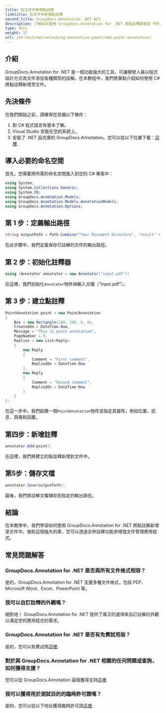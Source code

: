 ```yaml
---
title: 在文件中新增點註釋
linktitle: 在文件中新增點註釋
second_title: GroupDocs.Annotation .NET API
description: 了解如何使用 GroupDocs.Annotation for .NET 將點註釋新增至 PDF。無縫整合的逐步指南。
type: docs
weight: 17
url: /zh-hant/net/unlocking-annotation-power/add-point-annotation/
---
```

## 介紹
GroupDocs.Annotation for .NET 是一個功能強大的工具，可讓開發人員以程式設計方式為文件添加各種類型的註解。在本教程中，我們將重點介紹如何使用 C# 將點註釋新增至文件。
## 先決條件
在我們開始之前，請確保您具備以下條件：
1. 對 C# 程式語言有基本了解。
2. Visual Studio 安裝在您的系統上。
3. 安裝了 .NET 函式庫的 GroupDocs.Annotation。您可以從以下位置下載：[這裡](https://releases.groupdocs.com/annotation/net/).

## 導入必要的命名空間
首先，您需要將所需的命名空間匯入到您的 C# 專案中：
```csharp
using System;
using System.Collections.Generic;
using System.IO;
using GroupDocs.Annotation.Models;
using GroupDocs.Annotation.Models.AnnotationModels;
using GroupDocs.Annotation.Options;
```
## 第 1 步：定義輸出路徑
```csharp
string outputPath = Path.Combine("Your Document Directory", "result" + Path.GetExtension("input.pdf"));
```
在此步驟中，我們定義保存已註解的文件的輸出路徑。
## 第 2 步：初始化註釋器
```csharp
using (Annotator annotator = new Annotator("input.pdf"))
```
在這裡，我們初始化`Annotator`物件與輸入文檔（“input.pdf”）。
## 第 3 步：建立點註釋
```csharp
PointAnnotation point = new PointAnnotation
{
    Box = new Rectangle(100, 100, 0, 0),
    CreatedOn = DateTime.Now,
    Message = "This is point annotation",
    PageNumber = 0,
    Replies = new List<Reply>
    {
        new Reply
        {
            Comment = "First comment",
            RepliedOn = DateTime.Now
        },
        new Reply
        {
            Comment = "Second comment",
            RepliedOn = DateTime.Now
        }
    }
};
```
在這一步中，我們創建一個`PointAnnotation`物件並指定其屬性，例如位置、訊息、頁碼和回覆。
## 第四步：新增註釋
```csharp
annotator.Add(point);
```
在這裡，我們將建立的點註釋新增到文件中。
## 第5步：儲存文檔
```csharp
annotator.Save(outputPath);
```
最後，我們將註解文檔儲存到指定的輸出路徑。

## 結論
在本教學中，我們學習如何使用 GroupDocs.Annotation for .NET 將點註解新增至文件中。借助這個強大的庫，您可以透過合併註釋功能來增強文件管理應用程式。
## 常見問題解答
### GroupDocs.Annotation for .NET 是否與所有文件格式相容？
是的，GroupDocs.Annotation for .NET 支援多種文件格式，包括 PDF、Microsoft Word、Excel、PowerPoint 等。
### 我可以自訂註釋的外觀嗎？
絕對地！ GroupDocs.Annotation for .NET 提供了廣泛的選項來自訂註解的外觀以滿足您的應用程式的需求。
### GroupDocs.Annotation for .NET 是否有免費試用版？
是的，您可以免費試用[這裡](https://releases.groupdocs.com/).
### 對於與 GroupDocs.Annotation for .NET 相關的任何問題或查詢，如何獲得支援？
您可以從 GroupDocs.Annotation 論壇獲得支持[這裡](https://forum.groupdocs.com/c/annotation/10).
### 我可以獲得用於測試目的的臨時許可證嗎？
是的，您可以從以下地址獲得臨時許可證[這裡](https://purchase.groupdocs.com/temporary-license/).